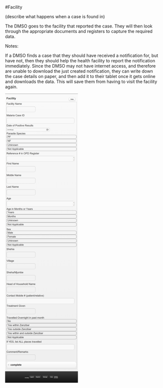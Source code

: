 #Facility

(describe what happens when a case is found in)

The DMSO goes to the facility that reported the case. They will then look through the appropriate documents and registers to capture the required data.

Notes:

If a DMSO finds a case that they should have received a notification for, but have not, then they should help the health facility to report the notification immediately. Since the DMSO may not have internet access, and therefore are unable to download the just created notification, they can write down the case details on paper, and then add it to their tablet once it gets online and downloads the data. This will save them from having to visit the facility again.


![](Facility.png)
